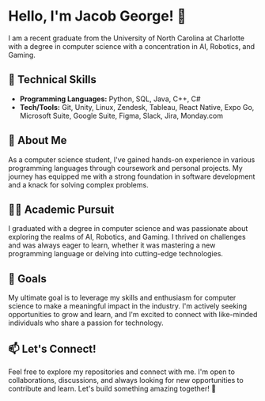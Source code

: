 # Hello, I'm Jacob George! 👋

I am a recent graduate from the University of North Carolina at Charlotte with a degree in computer science with a concentration in AI, Robotics, and Gaming.

## 🚀 Technical Skills
- **Programming Languages:** Python, SQL, Java, C++, C#
- **Tech/Tools:** Git, Unity, Linux, Zendesk, Tableau, React Native, Expo Go, Microsoft Suite, Google Suite, Figma, Slack, Jira, Monday.com

## 🌱 About Me
As a computer science student, I've gained hands-on experience in various programming languages through coursework and personal projects. My journey has equipped me with a strong foundation in software development and a knack for solving complex problems.

## 👨‍💻 Academic Pursuit
I graduated with a degree in computer science and was passionate about exploring the realms of AI, Robotics, and Gaming. I thrived on challenges and was always eager to learn, whether it was mastering a new programming language or delving into cutting-edge technologies.

## 🚀 Goals
My ultimate goal is to leverage my skills and enthusiasm for computer science to make a meaningful impact in the industry. I'm actively seeking opportunities to grow and learn, and I'm excited to connect with like-minded individuals who share a passion for technology.

## 📫 Let's Connect!
Feel free to explore my repositories and connect with me. I'm open to collaborations, discussions, and always looking for new opportunities to contribute and learn. Let's build something amazing together! 🌟

